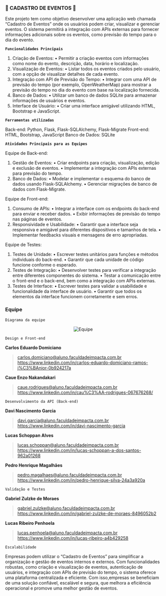 ### **🎪 CADASTRO DE EVENTOS 🎪**

Este projeto tem como objetivo desenvolver uma aplicação web chamada “Cadastro de Eventos” onde os usuários podem criar, visualizar e gerenciar eventos. O sistema permitirá a integração com APIs externas para fornecer informações adicionais sobre os eventos, como previsão do tempo para o dia do evento.

**`Funcionalidades Principais`**

1.	Criação de Eventos:
	•	Permitir a criação eventos com informações como nome do evento, descrição, data, horário e localização.
2.	Visualização de Eventos:
	•	Listar todos os eventos criados pelo usuário, com a opção de visualizar detalhes de cada evento.
3.	Integração com API de Previsão do Tempo:
	•	Integrar com uma API de previsão do tempo (por exemplo, OpenWeatherMap) para mostrar a previsão do tempo no dia do evento com base na localização fornecida.
4.	Banco de Dados:
	•	Utilizar um banco de dados SQLite para armazenar informações de usuários e eventos.
5.	Interface de Usuário:
	•	Criar uma interface amigável utilizando HTML, Bootstrap e JavaScript.


**`Ferramentas utilizadas`**

Back-end: Python, Flask, Flask-SQLAlchemy, Flask-Migrate
Front-end: HTML, Bootstrap, JavaScript
Banco de Dados: SQLite


**`Atividades Principais para as Equipes`**

Equipe de Back-end:

1.	Gestão de Eventos:
	•	Criar endpoints para criação, visualização, edição e exclusão de eventos.
	•	Implementar a integração com APIs externas para previsão do tempo.
2.	Banco de Dados:
	•	Modelar e implementar o esquema do banco de dados usando Flask-SQLAlchemy.
	•	Gerenciar migrações de banco de dados com Flask-Migrate.

Equipe de Front-end:

1.	Consumo de APIs:
	•	Integrar a interface com os endpoints do back-end para enviar e receber dados.
	•	Exibir informações de previsão do tempo nas páginas de eventos.
2.	Responsividade e Usabilidade:
	•	Garantir que a interface seja responsiva e amigável para diferentes dispositivos e tamanhos de tela.
	•	Implementar feedbacks visuais e mensagens de erro apropriadas.

Equipe de Testes:

1.	Testes de Unidade:
	•	Escrever testes unitários para funções e métodos individuais do back-end.
	•	Garantir que cada unidade de código funcione conforme o esperado.
2.	Testes de Integração:
	•	Desenvolver testes para verificar a integração entre diferentes componentes do sistema.
	•	Testar a comunicação entre o front-end e o back-end, bem como a integração com APIs externas.
3.	Testes de Interface:
	•	Escrever testes para validar a usabilidade e funcionalidade da interface de usuário.
	•	Garantir que todos os elementos da interface funcionem corretamente e sem erros.

### **Equipe**
`Diagrama da equipe`

<div align="center">
<img src="https://viewer.diagrams.net/index.html?tags=%7B%7D&target=blank&highlight=0000ff&edit=_blank&layers=1&nav=1&title=Diagrama%20DevOps.drawio#R7VvdbuI6EH4aLluFmEC5LNA%2FbVeq2rOn271ZmcQFnwabdUyBPv0ZJ3ZIYrYNBQKVItEqHo8de%2BbzjGfsNFB%2FsrgSeDr%2BzgMSNlwnWDTQoOG6He8M%2FivCMiF4bjMhjAQNElKG8EDfiCY6mjqjAYlyjJLzUNJpnuhzxogvczQsBJ%2Fn2Z55mH%2FrFI%2BIRXjwcWhTH2kgxwn1zHNW9GtCR2Pz5qajaybYMGtCNMYBn2dI6KKB%2BoJzmTxNFn0SKtkZuSTtLv9Smw5MECbLNHh65K3OL%2F%2FHb%2FR4%2F%2B36ZXDz7Q89cbV6Irk0MyYBCEAXuZBjPuIMhxcrak%2FwGQuI6taB0ornlvMpEJtA%2FI9IudTaxDPJgTSWk1DX2kPXs4n4TPjknfEaCGAxIvK9eaGEUU0m8wYtmSvCJ0SKJTAIEmJJX%2FPaxho0o5RvJVd40KLdQMy631cczvSbeth%2FOSEssMQfzekkxEzJ%2BZkzaTShJO2PaRjc4iWfqalHErowpd6YC%2FoG%2FNjIGKqF1BpATo7jQbXUfQoSAc%2BdUUWzQPqOFznGWxxJMxoehnga0WE8PtVwAlqhrMel5BPNNB9TSR6mOFbqHCxESSC8EiHJ4l3NmVpjKbSBaZ7p8ny1XJtmuY6zS9UszJ1r27W0fTvz4S2u8%2BCP%2BXSKmaV1mKyMlSb4C%2BnzkAugM57AgIZhgYRDOmJQDMmzaqakRcFmnWvyhAZBvFIjkDxlo9uYbdBaUe61HBSJQ%2FPnMDZNY2hIoIfelFMmY7l4PfiBpPrOqdfwYKx9KDdXZfgpdiH7nMHwMY01SQAnc6KwAtZCYomHKYo3hsS7K%2BpjnGhcoJKwQPtCBbJQcUcCwYF0TZigf4Bao6JqVLQPjYqWhYoBfqVAucLCp7iGROWQ6B4aEp5tKASHDRW3wLDaiDUr8bXIWyMbd41s2vuSTduSjb1%2FZcG52vhDyQ9xFFE%2FL4f87pUsqPyZeX7SXOp5sMhUDJamwGAiPw2bKjxla1aN4pJp9fktr1dyy9ssuePN6G4drA2t9MZYv%2BFOGYIMVFBhW9YqQCKZt26VDVuKHZ3lO%2BoW%2BknkYvUToyud9ecB19kb4MAqloXc1uA5ElC0nO6pl9Nm55OosHtK9%2F0fAANUhZcZNu3ANhhzs50LtOEh6XOnuEPoHWv%2FybB7LVCBeEnDFYs2bs5py0NZA3finDrO2QdWLi7dEUFh%2BkRsjd5uSdPndkvCfFv8Fowa6rQrNUZdyxhdCs6COo%2Bwy73NxnkEZ1%2BbHZPZyOi7j0XIVSbhIphhEdhbwjo%2B2DA%2B6JYGyrEkEpp2NrGPZ40%2BapyfK2SwtxoW1cOibCahuA%2FeHSzsBNO%2FoMcAx8joxP8RIOPyH5AbiWqHsaXD8LrH5zDsbJLJPN%2FTIaGiNgzb55NQaaAcjcOwsyZXeChofFL7axa%2BvdSp5wPg4vAeY2%2FJDZPO2CCblhaOJJtW9gC5msyJ1ypEnkUfUjZxUvRa6QArCmGbXQtiO8hrrMVQkmDbC4rcsihySqJo22xrAR6g1mq1al8j2aFWT7tdlNdsB6EPdLvjTJSJuT7U%2BM7vnaxXeJo4XRbKFSk8FdxXuTfklF2xrV0rcLurJLZHPqQU29Wg23MK6C6eJ%2B4b3XYofTljqzi659Xx89bxc%2FHiFiobPxdPAHe32Ozw%2BUqFDCZz4gRE5ddeYc4qB9vGEyUVNoymqUTqCOrzEZT79SJr176r0cPMT7EywEGNlGNAysHveblrzu5ql7LrM7z2sbkUg6fsWQ0sldkkNRHndze24muLsKlF%2BHrHeMg%2Bxrsn0RTERl9pgGNwqL8fER7SUFNqnFSNk4N7DrSH3Mpfbe3HIWBFCY52u5035RXf%2B2u5tb%2Bu%2FAgVlb17vb9vd1p26G%2FOyxN%2F%2FYPVpngnpjhdYV%2FHZbfsBEEeHDdMkpEo3riokVI1Ug7utFt2YsBGinhWgqnhUTk89viJT0NdyTWfdCebkdV38ejifw%3D%3D#%7B%22pageId%22%3A%22mp8Gkb9k-lBHsOSQh9Xa%22%7D" alt="Equipe" />
</div>

`Design e Front-end`

**Carlos Eduardo Domiciano** 

>carlos.domiciano@aluno.faculdadeimpacta.com.br
><br>
>https://www.linkedin.com/in/carlos-eduardo-domiciano-ramos-j%C3%BAnior-0b924217a

**Caue Enzo Nakandakari**

>caue.rodrigues@aluno.faculdadeimpacta.com.br
><br>
>https://www.linkedin.com/in/cau%C3%AA-rodrigues-067676268/

`Desenvolvimento da API (Back-end)`

**Davi Nascimento Garcia**

>davi.garcia@aluno.faculdadeimpacta.com.br
><br>
>https://www.linkedin.com/in/davi-nascimento-garcia

**Lucas Schoppan Alves**

>lucas.schoppan@aluno.faculdadeimpacta.com.br
><br>
>https://www.linkedin.com/in/lucas-schoppan-a-dos-santos-962a01268

**Pedro Henrique Magalhães**

>pedro.magalhaes@aluno.faculdadeimpacta.com.br
><br>
>https://www.linkedin.com/in/pedro-henrique-silva-24a3a920a

`Validação e Testes`

**Gabriel Zulzke de Moraes**

>gabriel.zulzke@aluno.faculdadeimpacta.com.br
><br>
>https://www.linkedin.com/in/gabriel-zulzke-de-moraes-8496052b2

**Lucas Ribeiro Penhoela**

>lucas.penhoela@aluno.faculdadeimpacta.com.br
><br>
>https://www.linkedin.com/in/lucas-ribeiro-a4b429258

`Escalabilidade`

Empresas podem utilizar o “Cadastro de Eventos” para simplificar a organização e gestão de eventos internos e externos. Com funcionalidades robustas, como criação e visualização de eventos, autenticação de usuários, e integração com APIs de previsão do tempo, o sistema oferece uma plataforma centralizada e eficiente. Com isso,empresas se beneficiam de uma solução confiável, escalável e segura, que melhora a eficiência operacional e promove uma melhor gestão de eventos.
